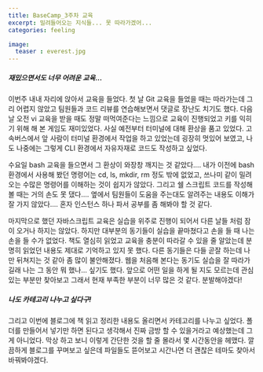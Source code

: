 ```yaml
---
title: BaseCamp_3주차 교육
excerpt: 밀려들어오는 지식들... 못 따라가겠어...
categories: feeling

image:
  teaser : everest.jpg
---
```


##### 재밌으면서도 너무 어려운 교육...
이번주 내내 자리에 앉아서 교육을 들었다. 첫 날 Git 교육을 들었을 때는 따라가는데 그리 어렵지 않았고
팀원들과 코드 리뷰를 연습해보면서 댓글로 장난도 치기도 했다. 
다음 날 오전 vi 교육을 받을 때도 정말 떠먹여준다는 느낌으로 교육이 진행되었고 키를 익히기 위해 해 본 게임도 재미있었다.
사실 예전부터 터미널에 대해 환상을 품고 있었다. 고속버스에서 앞 사람이 터미널 환경에서 작업을 하고 있었는데 굉장히 멋있어 보였고,
나도 나중에는 그렇게 CLI 환경에서 자유자재로 코드도 작성하고 싶었다.

수요일 bash 교육을 들으면서 그 환상이 와장창 깨지는 것 같았다.... 내가 이전에 bash 환경에서 사용해 봤던 명령어는 cd, ls, mkdir, rm 정도 밖에 없었고,
쓰나미 같이 밀려오는 수많은 명령어를 이해하는 것이 쉽지가 않았다. 그리고 쉘 스크립트 코드를 작성해 볼 때는 거의 손도 못 댔다....
옆에서 팀원들이 도움을 주는대도 알려주는 내용도 이해가 잘 가지 않았다.... 혼자 인스턴스 하나 파서 공부를 좀 해봐야 할 것 같다.

마지막으로 했던 자바스크립트 교육은 실습을 위주로 진행이 되어서 다른 날들 처럼 잠이 오거나 하지는 않았다.
하지만 대부분의 동기들이 실습을 끝마쳤다고 손을 들 때 나는 손을 들 수가 없었다. 책도 열심히 읽었고 교육을 충분이 따라갈 수 있을 줄 알았는데
분명히 읽었던 내용도 제대로 기억하고 있지 못 했다. 다른 동기들은 다들 곧잘 하는데 나만 뒤쳐지는 것 같아 좀 많이 불안해졌다.
웹을 처음해 본다는 동기도 실습을 잘 따라가길래 나는 그 동안 뭐 했나... 싶기도 했다.
앞으로 어떤 일을 하게 될 지도 모르는데 관심있는 부분만 찾아보고 그래서 현재 부족한 부분이 너무 많은 것 같다. 분발해야겠다!


##### 나도 카테고리 나누고 싶다구!
그리고 이번에 블로그에 책 읽고 정리한 내용도 올리면서 카테고리를 나누고 싶었다.
폴더를 만들어서 넣기만 하면 된다고 생각해서 진짜 금방 할 수 있을거라고 예상했는데 그게 아니었다.
막상 하고 보니 이렇게 간단한 것을 할 줄 몰라서 몇 시간동안을 헤맸다.
깔끔하게 블로그를 꾸며보고 싶은데 파일들도 뜯어보고 시간나면 더 괜찮은 테마도 찾아서 바꿔봐야겠다.
